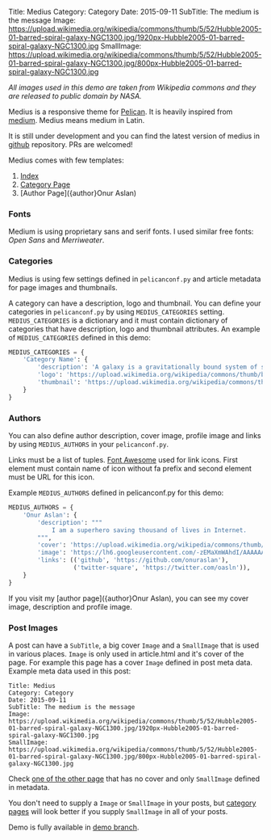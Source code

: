 Title: Medius
Category: Category
Date: 2015-09-11
SubTitle: The medium is the message
Image: https://upload.wikimedia.org/wikipedia/commons/thumb/5/52/Hubble2005-01-barred-spiral-galaxy-NGC1300.jpg/1920px-Hubble2005-01-barred-spiral-galaxy-NGC1300.jpg
SmallImage: https://upload.wikimedia.org/wikipedia/commons/thumb/5/52/Hubble2005-01-barred-spiral-galaxy-NGC1300.jpg/800px-Hubble2005-01-barred-spiral-galaxy-NGC1300.jpg


*All images used in this demo are taken from Wikipedia commons and they are
released to public domain by NASA.*

Medius is a responsive theme for
[Pelican](http://blog.getpelican.com/). It is heavily inspired from
[medium](https://medium.com). Medius means medium in Latin.

It is still under development and you can find the latest version of medius
in [github](https://github.com/onuraslan/medius) repository. PRs are
welcomed!

Medius comes with few templates:

1. [Index]({index})
2. [Category Page]({category}Category)
3. [Author Page]({author}Onur Aslan)


### Fonts

Medium is using proprietary sans and serif fonts. I used similar free
fonts: *Open Sans* and *Merriweater*.

### Categories

Medius is using few settings defined in `pelicanconf.py` and article metadata
for page images and thumbnails.

A category can have a description, logo and thumbnail. You can define your
categories in `pelicanconf.py` by using `MEDIUS_CATEGORIES` setting.
`MEDIUS_CATEGORIES` is a dictionary and it must contain dictionary of
categories that have description, logo and thumbnail attributes. An example
of `MEDIUS_CATEGORIES` defined in this demo:

```python
MEDIUS_CATEGORIES = {
    'Category Name': {
        'description': 'A galaxy is a gravitationally bound system of stars, stellar remnants, interstellar gas and dust, and dark matter.',
        'logo': 'https://upload.wikimedia.org/wikipedia/commons/thumb/b/b9/GalacticRotation2.svg/250px-GalacticRotation2.svg.png',
        'thumbnail': 'https://upload.wikimedia.org/wikipedia/commons/thumb/2/29/NGC_3923_Elliptical_Shell_Galaxy.jpg/220px-NGC_3923_Elliptical_Shell_Galaxy.jpg'
    }
}
```

### Authors

You can also define author description, cover image, profile image and
links by using `MEDIUS_AUTHORS` in your `pelicanconf.py`.

Links must be a list of tuples.
[Font Awesome](https://fortawesome.github.io/Font-Awesome/) used for link
icons. First element must contain name of icon without fa prefix and second
element must be URL for this icon.

Example
`MEDIUS_AUTHORS` defined in pelicanconf.py for this demo:


```python
MEDIUS_AUTHORS = {
    'Onur Aslan': {
        'description': """
            I am a superhero saving thousand of lives in Internet.
        """,
        'cover': 'https://upload.wikimedia.org/wikipedia/commons/thumb/9/9e/Milky_Way_Arch.jpg/1920px-Milky_Way_Arch.jpg',
        'image': 'https://lh6.googleusercontent.com/-zEMaXmWAhdI/AAAAAAAAAAI/AAAAAAAAAAA/eVdgsm3TIDU/s128-c-k/photo.jpg',
        'links': (('github', 'https://github.com/onuraslan'),
                  ('twitter-square', 'https://twitter.com/oasln')),
    }
}
```

If you visit my [author page]({author}Onur Aslan), you can see my
cover image, description and profile image.


### Post Images

A post can have a `SubTitle`, a big cover `Image` and a `SmallImage` that
is used in various places. `Image` is only used in article.html and it's
cover of the page. For example this page has a cover `Image` defined in
post meta data. Example meta data used in this post:

```text
Title: Medius
Category: Category
Date: 2015-09-11
SubTitle: The medium is the message
Image: https://upload.wikimedia.org/wikipedia/commons/thumb/5/52/Hubble2005-01-barred-spiral-galaxy-NGC1300.jpg/1920px-Hubble2005-01-barred-spiral-galaxy-NGC1300.jpg
SmallImage: https://upload.wikimedia.org/wikipedia/commons/thumb/5/52/Hubble2005-01-barred-spiral-galaxy-NGC1300.jpg/800px-Hubble2005-01-barred-spiral-galaxy-NGC1300.jpg
```

Check [one of the other page]({filename}/articles/article-without-cover-01.md) that
has no cover and only `SmallImage` defined in metadata.

You don't need to supply a `Image` or `SmallImage` in your posts, but
[category pages]({category}Category) will look better if you supply
`SmallImage` in all of your posts.

Demo is fully available in [demo branch](https://github.com/onuraslan/medius/tree/demo).
